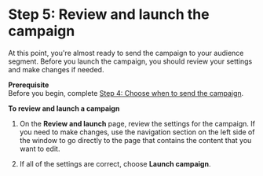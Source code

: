 # Step 5: Review and launch the campaign<a name="campaigns-review"></a>

At this point, you're almost ready to send the campaign to your audience segment\. Before you launch the campaign, you should review your settings and make changes if needed\.

**Prerequisite**  
Before you begin, complete [Step 4: Choose when to send the campaign](campaigns-schedule.md)\.

**To review and launch a campaign**

1. On the **Review and launch** page, review the settings for the campaign\. If you need to make changes, use the navigation section on the left side of the window to go directly to the page that contains the content that you want to edit\.

1. If all of the settings are correct, choose **Launch campaign**\.